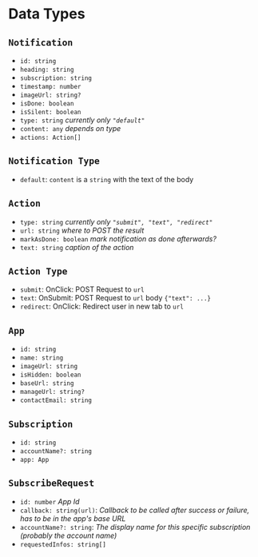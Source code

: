# Data Types
## `Notification`
  - `id: string`
  - `heading: string` 
  - `subscription: string`
  - `timestamp: number` 
  - `imageUrl: string?`
  - `isDone: boolean` 
  - `isSilent: boolean` 
  - `type: string` _currently only `"default"`_ 
  - `content: any` _depends on type_ 
  - `actions: Action[]` 
  
## `Notification Type`
  - `default`: `content` is a `string` with the text of the body
  
## `Action`
  - `type: string` _currently only `"submit", "text", "redirect"`_
  - `url: string` _where to POST the result_
  - `markAsDone: boolean` _mark notification as done afterwards?_
  - `text: string` _caption of the action_
 
## `Action Type`
  - `submit`: OnClick: POST Request to `url`
  - `text`: OnSubmit: POST Request to `url` body `{"text": ...}`
  - `redirect`: OnClick: Redirect user in new tab to `url`
  
## `App`
  - `id: string`
  - `name: string`
  - `imageUrl: string`
  - `isHidden: boolean`
  - `baseUrl: string`
  - `manageUrl: string?`
  - `contactEmail: string`
  
## `Subscription`
  - `id: string`
  - `accountName?: string`
  - `app: App`

## `SubscribeRequest`
  - `id: number` _App Id_
  - `callback: string(url)`: _Callback to be called after success or failure, has to be in the app's base URL_
  - `accountName?: string`: _The display name for this specific subscription (probably the account name)_
  - `requestedInfos: string[]`
 
